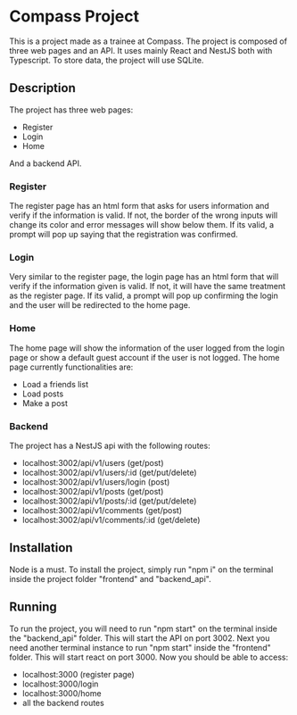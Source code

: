 # Compass Project

This is a project made as a trainee at Compass.
The project is composed of three web pages and an API.
It uses mainly React and NestJS both with Typescript.
To store data, the project will use SQLite.

## Description

The project has three web pages:
- Register
- Login
- Home

And a backend API.

### Register

The register page has an html form that asks for users information and verify if the information is valid. If not, the border of the wrong inputs will change its color and error messages will show below them. If its valid, a prompt will pop up saying that the registration was confirmed.

### Login

Very similar to the register page, the login page has an html form that will verify if the information given is valid. If not, it will have the same treatment as the register page. If its valid, a prompt will pop up confirming the login and the user will be redirected to the home page.

### Home

The home page will show the information of the user logged from the login page or show a default guest account if the user is not logged. The home page currently functionalities are:

- Load a friends list
- Load posts
- Make a post

### Backend

The project has a NestJS api with the following routes:
- localhost:3002/api/v1/users         (get/post)
- localhost:3002/api/v1/users/:id     (get/put/delete)
- localhost:3002/api/v1/users/login   (post)
- localhost:3002/api/v1/posts         (get/post)
- localhost:3002/api/v1/posts/:id     (get/put/delete)
- localhost:3002/api/v1/comments      (get/post)
- localhost:3002/api/v1/comments/:id  (get/delete)

## Installation

Node is a must.
To install the project, simply run "npm i" on the terminal inside the project folder "frontend" and "backend_api".

## Running

To run the project, you will need to run "npm start" on the terminal inside the "backend_api" folder. This will start the API on port 3002.
Next you need another terminal instance to run "npm start" inside the "frontend" folder. This will start react on port 3000.
Now you should be able to access:
- localhost:3000 (register page)
- localhost:3000/login
- localhost:3000/home
- all the backend routes

